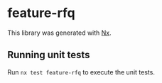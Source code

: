 # feature-rfq

This library was generated with [Nx](https://nx.dev).

## Running unit tests

Run `nx test feature-rfq` to execute the unit tests.
